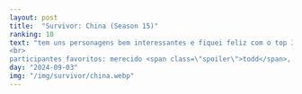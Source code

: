 ```yaml
---
layout: post
title:  "Survivor: China (Season 15)"
ranking: 10
text: "tem uns personagens bem interessantes e fiquei feliz com o top 3, apesar de que não tiveram muitas reviravoltas<br>
<br>
participantes favoritos: merecido <span class=\"spoiler\">todd</span>, o coveiro <span class=\"spoiler\">james</span>, a diva <span class=\"spoiler\">courtney</span> e a pessoa que definitivamente tem que voltar <span class=\"spoiler\">peigh-gee</span>"
day: "2024-09-03"
img: "/img/survivor/china.webp"
---
```

